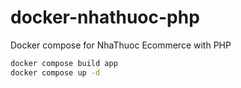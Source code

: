 # docker-nhathuoc-php
Docker compose for NhaThuoc Ecommerce with PHP

```bash
docker compose build app
docker compose up -d
```